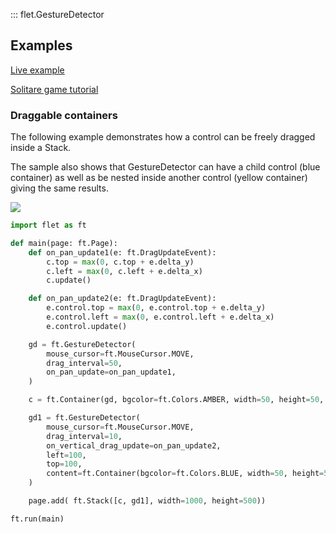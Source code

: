 ::: flet.GestureDetector

## Examples

[Live example](https://flet-controls-gallery.fly.dev/utility/gesturedetector)

[Solitare game tutorial](https://flet.dev/docs/tutorials/python-solitaire)

### Draggable containers

The following example demonstrates how a control can be freely dragged inside a Stack.

The sample also shows that GestureDetector can have a child control (blue container) as well as be nested inside another control (yellow container) giving the same results.

<img src="/img/docs/controls/gesture-detector/gesture-detector-two-containers.gif" className="screenshot-50" />



```python
import flet as ft

def main(page: ft.Page):
    def on_pan_update1(e: ft.DragUpdateEvent):
        c.top = max(0, c.top + e.delta_y)
        c.left = max(0, c.left + e.delta_x)
        c.update()

    def on_pan_update2(e: ft.DragUpdateEvent):
        e.control.top = max(0, e.control.top + e.delta_y)
        e.control.left = max(0, e.control.left + e.delta_x)
        e.control.update()

    gd = ft.GestureDetector(
        mouse_cursor=ft.MouseCursor.MOVE,
        drag_interval=50,
        on_pan_update=on_pan_update1,
    )

    c = ft.Container(gd, bgcolor=ft.Colors.AMBER, width=50, height=50, left=0, top=0)

    gd1 = ft.GestureDetector(
        mouse_cursor=ft.MouseCursor.MOVE,
        drag_interval=10,
        on_vertical_drag_update=on_pan_update2,
        left=100,
        top=100,
        content=ft.Container(bgcolor=ft.Colors.BLUE, width=50, height=50),
    )

    page.add( ft.Stack([c, gd1], width=1000, height=500))

ft.run(main)
```


